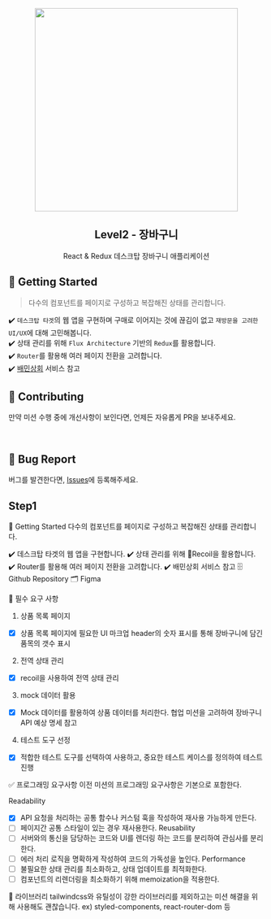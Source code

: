 <p align="middle" >
  <img src="https://techcourse-storage.s3.ap-northeast-2.amazonaws.com/3e6c6f30b11d4b098b5a3e81be19ce3a" width="400">
</p>
<h2 align="middle">Level2 - 장바구니</h2>
<p align="middle">React & Redux 데스크탑 장바구니 애플리케이션</p>
</p>

## 🚀 Getting Started

> 다수의 컴포넌트를 페이지로 구성하고 복잡해진 상태를 관리합니다.

✔️ `데스크탑 타겟`의 웹 앱을 구현하며 구매로 이어지는 것에 끊김이 없고 `재방문을 고려한 UI/UX`에 대해 고민해봅니다.  
✔️ 상태 관리를 위해 `Flux Architecture` 기반의 `Redux`를 활용합니다.  
✔️ `Router`를 활용해 여러 페이지 전환을 고려합니다.  
✔️ [배민상회](https://mart.baemin.com) 서비스 참고

## 👏 Contributing

만약 미션 수행 중에 개선사항이 보인다면, 언제든 자유롭게 PR을 보내주세요.

<br>

## 🐞 Bug Report

버그를 발견한다면, [Issues](https://github.com/woowacourse/react-shopping-shop/issues)에 등록해주세요.

## Step1

🚀 Getting Started
다수의 컴포넌트를 페이지로 구성하고 복잡해진 상태를 관리합니다.

✔️ 데스크탑 타겟의 웹 앱을 구현합니다.
✔️ 상태 관리를 위해 Recoil을 활용합니다.
✔️ Router를 활용해 여러 페이지 전환을 고려합니다.
✔️ 배민상회 서비스 참고
🗄 Github Repository
🗂 Figma

📝 필수 요구 사항

1. 상품 목록 페이지

- [x] 상품 목록 페이지에 필요한 UI 마크업
      header의 숫자 표시를 통해 장바구니에 담긴 품목의 갯수 표시

2. 전역 상태 관리

- [x] recoil을 사용하여 전역 상태 관리

3. mock 데이터 활용

- [x] Mock 데이터를 활용하여 상품 데이터를 처리한다. 협업 미션을 고려하여 장바구니 API 예상 명세 참고

4. 테스트 도구 선정

- [x] 적합한 테스트 도구를 선택하여 사용하고, 중요한 테스트 케이스를 정의하여 테스트 진행

✅ 프로그래밍 요구사항
이전 미션의 프로그래밍 요구사항은 기본으로 포함한다.

Readability

- [x] API 요청을 처리하는 공통 함수나 커스텀 훅을 작성하여 재사용 가능하게 만든다.
- [ ] 페이지간 공통 스타일이 있는 경우 재사용한다.
      Reusability
- [ ] 서버와의 통신을 담당하는 코드와 UI를 렌더링 하는 코드를 분리하여 관심사를 분리한다.
- [ ] 에러 처리 로직을 명확하게 작성하여 코드의 가독성을 높인다.
      Performance
- [ ] 불필요한 상태 관리를 최소화하고, 상태 업데이트를 최적화한다.
- [ ] 컴포넌트의 리렌더링을 최소화하기 위해 memoization을 적용한다.

📁 라이브러리
tailwindcss와 유틸성이 강한 라이브러리를 제외하고는 미션 해결을 위해 사용해도 괜찮습니다.
ex) styled-components, react-router-dom 등
